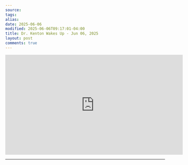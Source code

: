 ```yaml
---
source:
tags:
alias:
date: 2025-06-06
modified: 2025-06-06T09:17:01-04:00
title: Dr. Kenton Wakes Up - Jun 06, 2025
layout: post
comments: true
---
```


  

<iframe width="560" height="315" src="https://www.youtube.com/embed/PdllDcNBVn4" title="YouTube video player" frameborder="0" allow="accelerometer; autoplay; clipboard-write; encrypted-media; gyroscope; picture-in-picture; web-share" allowfullscreen></iframe>

---

